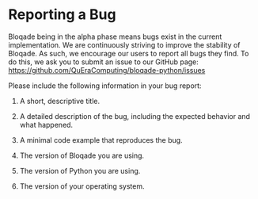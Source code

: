 # Reporting a Bug

Bloqade being in the alpha phase means bugs exist in the
current implementation. We are continuously striving to
improve the stability of Bloqade. As such, we encourage
our users to report all bugs they find. To do this, we
ask you to submit an issue to our GitHub page:
https://github.com/QuEraComputing/bloqade-python/issues

Please include the following information in your bug report:

1. A short, descriptive title.

2. A detailed description of the bug, including the
expected behavior and what happened.

3. A minimal code example that reproduces the bug.

4. The version of Bloqade you are using.

5. The version of Python you are using.

6. The version of your operating system.
